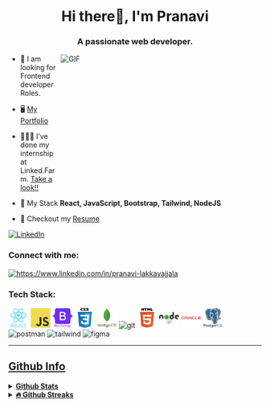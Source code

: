 
<h1 align="center">Hi there👋, I'm Pranavi</h1>
<h3 align="center">A passionate web developer.</h3>

<img align="right" height="280px"  width="400px" alt="GIF" src="https://res.cloudinary.com/practicaldev/image/fetch/s--O0u1bNHs--/c_limit%2Cf_auto%2Cfl_progressive%2Cq_66%2Cw_880/https://miro.medium.com/max/1400/0%2APXf5ge7QCN9Ga_CL.gif" /> 

- 🔭 I am looking for Frontend developer Roles.
  
- 🖥️ [My Portfolio](https://prnvi.github.io/my-portfolio/)

- 👩🏻‍💻 I’ve done my internship at Linked.Farm. [Take a look!!](https://deploy-preview-116--imaginative-bombolone-395432.netlify.app/) 

- 🌱 My Stack **React, JavaScript, Bootstrap, Tailwind, NodeJS**

- 📄 Checkout my [Resume](https://drive.google.com/file/d/1UH_vArYFAAlOnygLQwLp6Kk3_SV7_2H6/view?usp=drivesdk)
  
 <a href="mailto:pranav.l93@gmail.com"><img src="https://img.shields.io/badge/gmail-%23D14836.svg?&style=for-the-badge&logo=gmail&logoColor=white" alt="LinkedIn" /></a>

<h3 align="left">Connect with me:</h3>
<p align="left">
<a href="https://www.linkedin.com/in/pranavi-lakkavajjala" target="blank"><img align="center" src="https://raw.githubusercontent.com/rahuldkjain/github-profile-readme-generator/master/src/images/icons/Social/linked-in-alt.svg" alt="https://www.linkedin.com/in/pranavi-lakkavajjala" height="30" width="40" /></a>
</p>

<h3 align="left">Tech Stack:</h3>
<p align="left"> 
  <img src="https://raw.githubusercontent.com/devicons/devicon/master/icons/react/react-original-wordmark.svg" alt="react" width="40" height="40"/> 
 <img src="https://raw.githubusercontent.com/devicons/devicon/master/icons/javascript/javascript-original.svg" alt="javascript" width="40" height="40"/>  
 <img src="https://raw.githubusercontent.com/devicons/devicon/master/icons/bootstrap/bootstrap-plain-wordmark.svg" alt="bootstrap" width="40" height="40"/>   <img src="https://raw.githubusercontent.com/devicons/devicon/master/icons/css3/css3-original-wordmark.svg" alt="css3" width="40" height="40"/> 
 <img src="https://raw.githubusercontent.com/devicons/devicon/master/icons/mongodb/mongodb-original-wordmark.svg" alt="mongodb" width="40" height="40"/> 
 <img src="https://www.vectorlogo.zone/logos/git-scm/git-scm-icon.svg" alt="git" width="40" height="40"/> 
 <img src="https://raw.githubusercontent.com/devicons/devicon/master/icons/html5/html5-original-wordmark.svg" alt="html5" width="40" height="40"/> 
 <img src="https://raw.githubusercontent.com/devicons/devicon/master/icons/nodejs/nodejs-original-wordmark.svg" alt="nodejs" width="40" height="40"/>
 <img src="https://raw.githubusercontent.com/devicons/devicon/master/icons/oracle/oracle-original.svg" alt="oracle" width="40" height="40"/> 
 <img src="https://raw.githubusercontent.com/devicons/devicon/master/icons/postgresql/postgresql-original-wordmark.svg" alt="postgresql" width="40" height="40"/> 
 <img src="https://www.vectorlogo.zone/logos/getpostman/getpostman-icon.svg" alt="postman" width="40" height="40"/> 
 <img src="https://www.vectorlogo.zone/logos/tailwindcss/tailwindcss-icon.svg" alt="tailwind" width="40" height="40"/> 
 <img src="https://www.vectorlogo.zone/logos/figma/figma-icon.svg" alt="figma" width="40" height="35"/> </a> <a href="https://git-scm.com/" target="_blank" rel="noreferrer">
</p>

 ---
 <h2>Github Info</h2>
 <details>	
   <summary><b>Github Stats</b></summary>

 <img height="180em" src="https://github-readme-stats.vercel.app/api?username=prnvi&theme=vision-friendly-dark&show_icons=true&locale=en&hide_border=true" alt="Pranavi" />
 <img height="180em" src="https://github-readme-stats.vercel.app/api/top-langs/?username=prnvi&show_icons=true&locale=en&layout=compact&theme=vision-friendly-dark&langs_count=7&hide_border=true&hide=c" alt="pranavi"/>
 </details>

 <details>
  <summary><b>🔥 Github Streaks</b></summary>
 <p align="center"><img src="https://github-readme-streak-stats.herokuapp.com/?user=prnvi&theme=vision-friendly-dark" alt="pranavi" /></p>
 </details>





